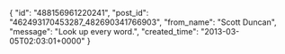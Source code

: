  {
   "id": "488156961220241",
   "post_id": "462493170453287_482690341766903",
   "from_name": "Scott Duncan",
   "message": "Look up every word.",
   "created_time": "2013-03-05T02:03:01+0000"
 }
